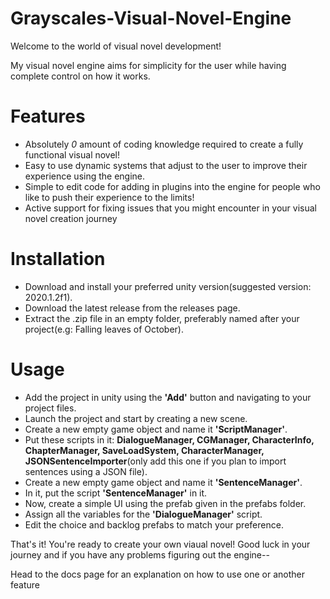 # Grayscales-Visual-Novel-Engine
Welcome to the world of visual novel development!

My visual novel engine aims for simplicity for the user while having complete control on how it works.

# Features
- Absolutely *0* amount of coding knowledge required to create a fully functional visual novel!
- Easy to use dynamic systems that adjust to the user to improve their experience using the engine.
- Simple to edit code for adding in plugins into the engine for people who like to push their experience to the limits!
- Active support for fixing issues that you might encounter in your visual novel creation journey

# Installation
- Download and install your preferred unity version(suggested version: 2020.1.2f1).
- Download the latest release from the releases page.
- Extract the .zip file in an empty folder, preferably named after your project(e.g: Falling leaves of October).

# Usage
- Add the project in unity using the **'Add'** button and navigating to your project files.
- Launch the project and start by creating a new scene.
- Create a new empty game object and name it **'ScriptManager'**.
- Put these scripts in it: **DialogueManager, CGManager, CharacterInfo, ChapterManager, SaveLoadSystem, CharacterManager, JSONSentenceImporter**(only add this one if you plan to import sentences using a JSON file).
- Create a new empty game object and name it **'SentenceManager'**.
- In it, put the script **'SentenceManager'** in it.
- Now, create a simple UI using the prefab given in the prefabs folder.
- Assign all the variables for the **'DialogueManager'** script.
- Edit the choice and backlog prefabs to match your preference.

That's it! You're ready to create your own viaual novel! Good luck in your journey and if you have any problems figuring out the engine--

Head to the docs page for an explanation on how to use one or another feature
